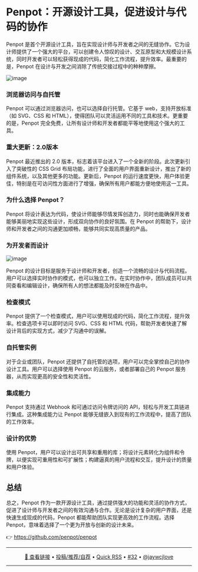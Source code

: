 Penpot：开源设计工具，促进设计与代码的协作
===

Penpot 是首个开源设计工具，旨在实现设计师与开发者之间的无缝协作。它为设计师提供了一个强大的平台，可以创建令人惊叹的设计、交互原型和大规模设计系统，同时开发者可以轻松获得现成的代码，简化工作流程，提升效率。最重要的是，Penpot 在设计与开发之间消除了传统交接过程中的种种摩擦。

![image](https://github.com/user-attachments/assets/3f994566-83ee-4278-906a-89883e717866)

[](https://github.com/user-attachments/assets/0b73e123-e39f-40e4-8234-497000ae7024)

### 浏览器访问与自托管

Penpot 可以通过浏览器访问，也可以选择自行托管。它基于 web，支持开放标准（如 SVG、CSS 和 HTML），使得团队可以灵活运用不同的工具和技术。更重要的是，Penpot 完全免费，让所有设计师和开发者都能平等地使用这个强大的工具。

### 重大更新：2.0版本

Penpot 最近推出的 2.0 版本，标志着该平台进入了一个全新的阶段。此次更新引入了突破性的 CSS Grid 布局功能，进行了全面的用户界面重新设计，推出了新的组件系统，以及其他更多的功能。更新后，Penpot 的运行速度更快，用户体验更佳，特别是在可访问性方面进行了增强，确保所有用户都能方便地使用这一工具。

### 为什么选择 Penpot？

Penpot 将设计表达为代码，使设计师能够尽情发挥创造力，同时也能确保开发者能够美丽地实现这些设计，形成双向协作的良好氛围。在 Penpot 的帮助下，设计师和开发者之间的沟通更加顺畅，能够共同实现高质量的产品。

### 为开发者而设计

![image](https://github.com/user-attachments/assets/c1912b31-9200-4373-ba7f-63e7fcf4e05a)

Penpot 的设计目标是服务于设计师和开发者，创造一个流畅的设计与代码流程。用户可以选择实时协作的模式，也可以独立工作。在实时协作中，团队成员可以共同查看和编辑设计，确保所有人的想法都能及时反映在作品中。

### 检查模式

Penpot 提供了一个检查模式，用户可以使用现成的代码，简化工作流程，提升效率。检查选项卡可以即时访问 SVG、CSS 和 HTML 代码，帮助开发者快速了解设计背后的实现方式，减少了沟通中的误解。

### 自托管实例

对于企业或团队，Penpot 还提供了自托管的选项，用户可以完全掌控自己的协作设计工具。用户可以选择使用 Penpot 的云服务，或者部署自己的 Penpot 服务器，从而实现更高的安全性和灵活性。

### 集成能力

Penpot 支持通过 Webhook 和可通过访问令牌访问的 API，轻松与开发工具链进行集成。这种集成能力让 Penpot 能够无缝嵌入到现有的工作流程中，提高了团队的工作效率。

### 设计的优势

使用 Penpot，用户可以设计出可共享和重用的库；将设计元素转化为组件和令牌，以便实现可重用性和可扩展性；构建逼真的用户流程和交互，提升设计的质量和用户体验。

## 总结

总之，Penpot 作为一款开源设计工具，通过提供强大的功能和灵活的协作方式，促进了设计师与开发者之间的有效沟通与合作。无论是设计复杂的用户界面，还是快速生成现成的代码，Penpot 都能帮助团队实现更高效的工作流程。选择 Penpot，意味着选择了一个更为开放与创新的设计未来。

👉 https://github.com/penpot/penpot

---

<p align="center">
<a href="https://github.com/penpot/penpot" target="_blank">🔗 查看链接</a> • 
<a href="https://github.com/jaywcjlove/quick-rss/issues/new/choose" target="_blank">投稿/推荐/自荐</a> • 
<a href="https://wangchujiang.com/quick-rss/feeds/index.html" target="_blank">Quick RSS</a> • 
<a href="https://github.com/jaywcjlove/quick-rss/issues/32" target="_blank">#32</a> • 
<a href="https://github.com/jaywcjlove" target="_blank">@jaywcjlove</a>
</p>

---
    